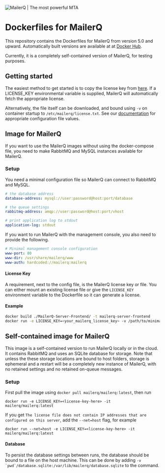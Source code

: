 ![MailerQ | The most powerful MTA](https://media.copernica.com/logos/mailerq-logo.svg "MailerQ | The most powerful MTA")

# Dockerfiles for MailerQ
This repository contains the Dockerfiles for MailerQ from version 5.0 and upward. Automatically built versions are available at at [Docker Hub](https://hub.docker.com/r/mailerq/mailerq/). 

Currently, it is a completely self-contained version of MailerQ, for testing purposes.

## Getting started
The easiest method to get started is to copy the license key from [here](https://www.mailerq.com/product/license/trial). If a LICENSE_KEY environmental variable is supplied, MailerQ will automatically fetch the appropriate license. 

Alternatively, the file itself can be downloaded, and bound using `-v` on container startup to `/etc/mailerq/license.txt`. See our [documentation](https://www.mailerq.com/documentation/5.13/configuration) for appropriate configuration file values. 

## Image for MailerQ
If you want to use the MailerQ images without using the docker-compose file, you need to make RabbitMQ and MySQL instances available for MailerQ.

### Setup
You need a minimal configuration file so MailerQ can connect to RabbitMQ and MySQL.
```yaml
# the database address
database-address: mysql://user:password@host:port/database

# the queue settings
rabbitmq-address: amqp://user:password@host:port/vhost

# print application log to stdout
application-log: stdout
```

If you want to run MailerQ with the management console, you also need to provide the following.
```yaml
# Minimal management console configuration
www-port: 80
www-dir: /usr/share/mailerq/www
www-auth: hardcoded://mailerq:mailerq
```

#### License Key
A requirement, next to the config file, is the MailerQ license key or file. You can either mount an existing license file or give the `LICENSE_KEY` environment variable to the Dockerfile so it can generate a license.

#### Example
```bash
docker build ./MailerQ-Server-Frontend/ -t mailerq-server-frontend
docker run -e LICENSE_KEY=<your_mailerq_license_key> -v /path/to/minimal-config.txt:/etc/mailerq/config.txt mailerq-server
```

## Self-contained image for MailerQ
This image is a self-contained version to run MailerQ locally or in the cloud. It contains RabbitMQ and uses an SQLite database for storage. Note that unless the these storage locations are bound to host folders, storage is ephemeral and a restart will be a completely new instance of MailerQ, with no retained settings and no retained on-queue messages.

### Setup
First pull the image using `docker pull mailerq/mailerq:latest`, then run 
```
docker run -e LICENSE_KEY=<license-key-here> -it mailerq/mailerq:latest
```

If you get `The license file does not contain IP addresses that are configured on this server`, add the `--net=host` flag, for example
```
docker run --net=host -e LICENSE_KEY=<license-key-here> -it mailerq/mailerq:latest
```

#### Database
To persist the database settings between runs, the database should be bound to a file on the host machine. This can be done by adding ```-v `pwd`/database.sqlite:/var/lib/mailerq/database.sqlite``` to the command.
